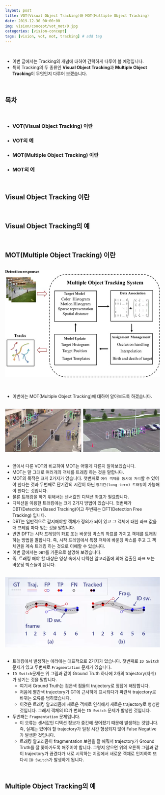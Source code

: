 ```yaml
---
layout: post
title: VOT(Visual Object Tracking)와 MOT(Multiple Object Tracking)
date: 2019-12-30 00:00:00
img: vision/concept/vot_mot/0.jpg
categories: [vision-concept] 
tags: [vision, vot, mot, tracking] # add tag
---
```


<br>

- 이번 글에서는 Tracking의 개념에 대하여 간략하게 다루어 볼 예정입니다.
- 특히 Tracking의 두 종류인 **Visual Object Tracking**과 **Multiple Object Tracking**이 무엇인지 다루어 보겠습니다.

<br>

## **목차**

<br>

- ### VOT(Visual Object Tracking) 이란
- ### VOT의 예
- ### MOT(Multiple Object Tracking) 이란
- ### MOT의 예

<br>

## **Visual Object Tracking 이란**

<br>

## **Visual Object Tracking의 예**

<br>

## **MOT(Multiple Object Tracking) 이란**

<br>
<center><img src="../assets/img/vision/concept/vot_mot/0.jpg" alt="Drawing" style="width: 600px;"/></center>
<br> 

<br>

- 이번에는 MOT(Multiple Object Tracking)에 대하여 알아보도록 하겠습니다.

<br>
<center><img src="../assets/img/vision/concept/vot_mot/1.png" alt="Drawing" style="width: 600px;"/></center>
<br> 

- 앞에서 다룬 VOT와 비교하여 MOT는 어떻게 다른지 알아보겠습니다.
- MOT는 말 그대로 여러개의 객체를 트래킹 하는 것을 말합니다.
- MOT의 목적은 크게 2가지가 있습니다. 첫번째로 `여러 객체를 동시에 처리`할 수 있어야 한다는 것과 두번째로 단기간의 시간이 아닌 `장기간(long-term) 트래킹`이 가능해야 한다는 것입니다.
- 물론 트래킹을 하기 위해서는 센서값인 디텍션 좌표가 필요합니다.
- 디텍션을 이용한 트래킹에는 크게 2가지 방법이 있습니다. 첫번째가 DBT(Detection Based Tracking)이고 두번째는 DFT(Detection Free Tracking) 입니다.
- DBT는 일반적으로 감지해야할 객체가 정의가 되어 있고 그 객체에 대한 좌표 값을 매 프레임 마다 얻는 것을 말합니다.
- 반면 DFT는 시작 프레임의 좌표 또는 바운딩 박스의 좌표를 가지고 객체를 트래킹 하는 방법을 말합니다. 즉, 시작 프레임에서 특정 객체에 바운딩 박스를 주고 그 객체만을 계속 트래킹 하는 것으로 이해할 수 있습니다.
- 이번 글에서는 `DBT`를 기준으로 설명해 보겠습니다.
- 즉, 트래킹 해야 할 대상은 영상 속에서 디텍션 알고리즘에 의해 검출된 좌표 또는 바운딩 박스들이 됩니다.

<br>
<center><img src="../assets/img/vision/concept/vot_mot/2.png" alt="Drawing" style="width: 600px;"/></center>
<br> 

- 트래킹에서 발생하는 에러에는 대표적으로 2가지가 있습니다. 첫번째로 `ID Switch` 문제가 있고 두번째로 `Fragmentation` 문제가 있습니다.
- `ID Switch`문제는 위 그림과 같이 Ground Truth 하나에 2개의 trajectory(자취)가 생기는 것을 말합니다.
    - 여기서 Ground Truth는 검은색 점들의 trajectory로 정답에 해당합니다.
    - 처음에 빨간색 trajectory가 GT에 근사하게 표시되다가 파란색 trajectory로 바뀌는 오류를 범하였습니다.
    - 이것은 트래킹 알고리즘에 새로운 객체로 인식해서 새로운 trajectory로 형성한 것입니다. 그래서 객체의 ID가 변화는 `ID Switch` 문제가 발생한 것입니다.
- 두번째는 `Fragmentation` 문제입니다.
    - 이 오류는 센서값인 디텍션 정보가 중간에 끊어졌기 때문에 발생하는 것입니다. 즉, 실제는 있어야 할 trajectory가 일정 시간 형성되지 않아 False Negative 가 발생한 것입니다.
    - 트래킹 알고리즘이 fragmentation 보완을 잘 해줘서 trajectory가 Ground Truth를 잘 쫓아가도록 해주어야 합니다. 그렇지 않으면 위의 오른쪽 그림과 같이 trajectory가 끊겼다가 새로 시작하는 지점에서 새로운 객체로 인지하여 또다시 `ID Switch`가 발생하게 됩니다.  



<br>

## **Multiple Object Tracking의 예**

<br>
